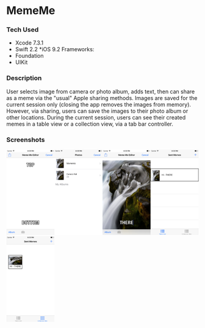 # MemeMe

### Tech Used
* Xcode 7.3.1
* Swift 2.2
*iOS 9.2 Frameworks:
* Foundation
* UIKit

### Description
User selects image from camera or photo album, adds text, then can share as a meme via the "usual" Apple sharing methods.
Images are saved for the current session only (closing the app removes the images from memory). However, via sharing, users can save the images to their photo album or other locations.
During the current session, users can see their created memes in a table view or a collection view, via a tab bar controller.

### Screenshots
<img src = "https://github.com/SahilDhawan/MemeMe/blob/master/MemeMe/Assets.xcassets/ScreenShot-1.imageset/ScreenShot-1.png" width = "25%" height = "25%"><img src = "https://github.com/SahilDhawan/MemeMe/blob/master/MemeMe/Assets.xcassets/ScreenShot-2.imageset/ScreenShot-2.png" width = "25%" height = "25%"><img src = "https://github.com/SahilDhawan/MemeMe/blob/master/MemeMe/Assets.xcassets/ScreenShot-3.imageset/ScreenShot-3.png" width = "25%" height = "25%"><img src = "https://github.com/SahilDhawan/MemeMe/blob/master/MemeMe/Assets.xcassets/ScreenShot-4.imageset/ScreenShot-4.png" width = "25%" height = "25%"><img src = "https://github.com/SahilDhawan/MemeMe/blob/master/MemeMe/Assets.xcassets/ScreenShot-5.imageset/ScreenShot-5.png" width = "25%" height = "25%">
